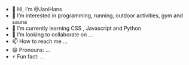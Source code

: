 - 👋 Hi, I’m @JaniHans
- 👀 I’m interested in programming, running, outdoor activities, gym and sauna
- 🌱 I’m currently learning CSS , Javascript and Python
- 💞️ I’m looking to collaborate on ...
- 📫 How to reach me ...
- 😄 Pronouns: ...
- ⚡ Fun fact: ...

<!---
JaniHans/JaniHans is a ✨ special ✨ repository because its `README.md` (this file) appears on your GitHub profile.
You can click the Preview link to take a look at your changes.
--->
